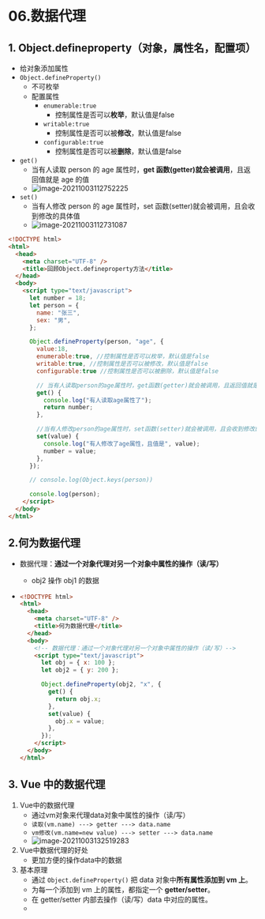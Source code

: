 # 06.数据代理

## 1. Object.defineproperty（对象，属性名，配置项）

- 给对象添加属性
- `Object.defineProperty()`
  - 不可枚举
  - 配置属性
    - `enumerable:true`
      - 控制属性是否可以**枚举**，默认值是false
    - `writable:true`  
      - 控制属性是否可以被**修改**，默认值是false
    - `configurable:true` 
      - 控制属性是否可以被**删除**，默认值是false
- `get()`
  - 当有人读取 person 的 age 属性时，**get 函数(getter)就会被调用**，且返回值就是 age 的值
  - ![image-20211003112752225](https://raw.githubusercontent.com/TWDH/Leetcode-From-Zero/pictures/img/image-20211003112752225.png)
- `set()`
  - 当有人修改 person 的 age 属性时，set 函数(setter)就会被调用，且会收到修改的具体值
  - ![image-20211003112731087](https://raw.githubusercontent.com/TWDH/Leetcode-From-Zero/pictures/img/image-20211003112731087.png)

```html
<!DOCTYPE html>
<html>
  <head>
    <meta charset="UTF-8" />
    <title>回顾Object.defineproperty方法</title>
  </head>
  <body>
    <script type="text/javascript">
      let number = 18;
      let person = {
        name: "张三",
        sex: "男",
      };

      Object.defineProperty(person, "age", {
        value:18,
        enumerable:true, //控制属性是否可以枚举，默认值是false
        writable:true, //控制属性是否可以被修改，默认值是false
        configurable:true //控制属性是否可以被删除，默认值是false

        // 当有人读取person的age属性时，get函数(getter)就会被调用，且返回值就是age的值
        get() {
          console.log("有人读取age属性了");
          return number;
        },

        //当有人修改person的age属性时，set函数(setter)就会被调用，且会收到修改的具体值
        set(value) {
          console.log("有人修改了age属性，且值是", value);
          number = value;
        },
      });

      // console.log(Object.keys(person))

      console.log(person);
    </script>
  </body>
</html>

```



## 2.何为数据代理

- 数据代理：**通过一个对象代理对另一个对象中属性的操作（读/写）**

  - obj2 操作 obj1 的数据

- ```html
  <!DOCTYPE html>
  <html>
    <head>
      <meta charset="UTF-8" />
      <title>何为数据代理</title>
    </head>
    <body>
      <!-- 数据代理：通过一个对象代理对另一个对象中属性的操作（读/写）-->
      <script type="text/javascript">
        let obj = { x: 100 };
        let obj2 = { y: 200 };
  
        Object.defineProperty(obj2, "x", {
          get() {
            return obj.x;
          },
          set(value) {
            obj.x = value;
          },
        });
      </script>
    </body>
  </html>
  
  ```

## 3. Vue 中的数据代理

1. Vue中的数据代理
   - 通过vm对象来代理data对象中属性的操作（读/写）
   - `读取(vm.name) ---> getter ---> data.name`
   - `vm修改(vm.name=new value) ---> setter ---> data.name`
   - ![image-20211003132519283](https://raw.githubusercontent.com/TWDH/Leetcode-From-Zero/pictures/img/image-20211003132519283.png)
2. Vue中数据代理的好处
   - 更加方便的操作data中的数据
3. 基本原理
   - 通过 `Object.defineProperty()` 把 data 对象中**所有属性添加到 vm 上**。
   - 为每一个添加到 vm 上的属性，都指定一个 **getter/setter**。
   - 在 getter/setter 内部去操作（读/写）data 中对应的属性。
   - 







  































